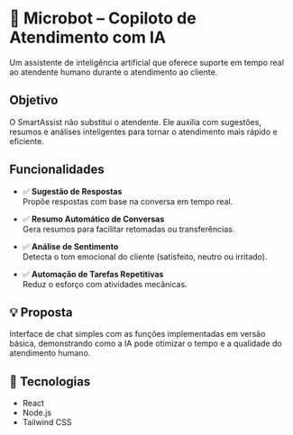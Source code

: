 # 🤖 Microbot – Copiloto de Atendimento com IA

Um assistente de inteligência artificial que oferece suporte em tempo real ao atendente humano durante o atendimento ao cliente.

## Objetivo

O SmartAssist não substitui o atendente. Ele auxilia com sugestões, resumos e análises inteligentes para tornar o atendimento mais rápido e eficiente.

## Funcionalidades

- ✅ **Sugestão de Respostas**  
  Propõe respostas com base na conversa em tempo real.

- ✅ **Resumo Automático de Conversas**  
  Gera resumos para facilitar retomadas ou transferências.

- ✅ **Análise de Sentimento**  
  Detecta o tom emocional do cliente (satisfeito, neutro ou irritado).

- ✅ **Automação de Tarefas Repetitivas**  
  Reduz o esforço com atividades mecânicas.

## 💡 Proposta

Interface de chat simples com as funções implementadas em versão básica, demonstrando como a IA pode otimizar o tempo e a qualidade do atendimento humano.

## 🧰 Tecnologias

- React
- Node.js
- Tailwind CSS

